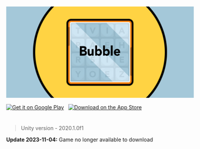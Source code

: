 ![](https://github.com/dhruvnps/Bubble/blob/master/Assets/feature.png)

<a href='https://play.google.com/store/apps/details?id=com.DNPStudios.Boggle'><img alt='Get it on Google Play' src='https://upload.wikimedia.org/wikipedia/commons/7/78/Google_Play_Store_badge_EN.svg' height="60px"/></a>
<a>&nbsp;</a>
<a href="https://apps.apple.com/us/app/bubble-word-game/id1564999818"><img src="https://tools.applemediaservices.com/api/badges/download-on-the-app-store/black/en-us?size=250x83&amp;releaseDate=1620000000&h=0f6b8aa92000e9304c3218508a27a3fc" alt="Download on the App Store" height="60px"></a>

#
> Unity version - 2020.1.0f1

**Update 2023-11-04:** Game no longer available to download
